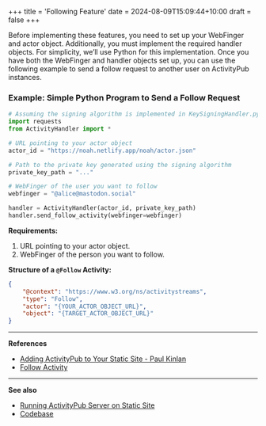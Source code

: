 +++
title = 'Following Feature'
date = 2024-08-09T15:09:44+10:00
draft = false
+++

Before implementing these features, you need to set up your WebFinger and actor object. Additionally, you must implement the required handler objects. For simplicity, we’ll use Python for this implementation. Once you have both the WebFinger and handler objects set up, you can use the following example to send a follow request to another user on ActivityPub instances.

### Example: Simple Python Program to Send a Follow Request

```python
# Assuming the signing algorithm is implemented in KeySigningHandler.py in the same directory
import requests
from ActivityHandler import *

# URL pointing to your actor object
actor_id = "https://noah.netlify.app/noah/actor.json"

# Path to the private key generated using the signing algorithm
private_key_path = "..."

# WebFinger of the user you want to follow
webfinger = "@alice@mastodon.social"

handler = ActivityHandler(actor_id, private_key_path)
handler.send_follow_activity(webfinger=webfinger)
```
**Requirements:**

1. URL pointing to your actor object.
2. WebFinger of the person you want to follow.

**Structure of a `@Follow` Activity:**

```json
{
    "@context": "https://www.w3.org/ns/activitystreams",
    "type": "Follow",
    "actor": "{YOUR_ACTOR_OBJECT_URL}", 
    "object": "{TARGET_ACTOR_OBJECT_URL}"
}
```

---
**References** 
- [Adding ActivityPub to Your Static Site - Paul Kinlan](https://paul.kinlan.me/adding-activity-pub-to-your-static-site/)
- [Follow Activity](https://www.w3.org/TR/activitypub/#follow-activity-outbox)

---

**See also**
- [Running ActivityPub Server on Static Site](/activitypub_static/page/running_activitypub_server_leveraging_static_web_hosting/)
- [Codebase](/activitypub_static/page/extra/activitypub_codebase)
